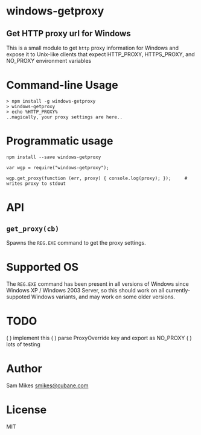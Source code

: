 # windows-getproxy

## Get HTTP proxy url for Windows

This is a small module to get `http` proxy information for Windows
and expose it to Unix-like clients that expect HTTP_PROXY, 
HTTPS_PROXY, and NO_PROXY environment variables

# Command-line Usage

```
> npm install -g windows-getproxy
> windows-getproxy
> echo %HTTP_PROXY%
..magically, your proxy settings are here..
```

# Programmatic usage

```
npm install --save windows-getproxy
```

```
var wgp = require("windows-getproxy");

wgp.get_proxy(function (err, proxy) { console.log(proxy); });     # writes proxy to stdout
```

# API

## `get_proxy(cb)`

Spawns the `REG.EXE` command to get the proxy settings.

# Supported OS

The `REG.EXE` command has been present in all versions of Windows since Windows XP / Windows 2003 Server,
so this should work on all currently-suppoted Windows variants, and may work on some older versions.

# TODO

 ( ) implement this
 ( ) parse ProxyOverride key and export as NO_PROXY
 ( ) lots of testing
 
 # Author 
 
 Sam Mikes <smikes@cubane.com>
 
 # License 
 
 MIT
